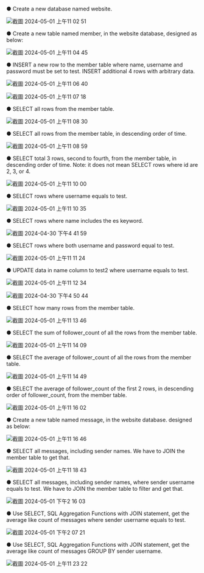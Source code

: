 ● Create a new database named website.

![截圖 2024-05-01 上午11 02 51](https://github.com/Yneq/WHproject/assets/149919747/f26e67e5-5fde-4767-b8a0-734d19bf5cb8)

● Create a new table named member, in the website database, designed as below:

![截圖 2024-05-01 上午11 04 45](https://github.com/Yneq/WHproject/assets/149919747/867c2856-0e57-41c9-8dd0-40a135b2615d)

● INSERT a new row to the member table where name, username and password must be set to test. INSERT additional 4 rows with arbitrary data.

![截圖 2024-05-01 上午11 06 40](https://github.com/Yneq/WHproject/assets/149919747/064b075b-8193-49fc-be6a-9917d84eeb97)

![截圖 2024-05-01 上午11 07 18](https://github.com/Yneq/WHproject/assets/149919747/145bf34f-f31a-47dc-954d-bd65df695f52)

● SELECT all rows from the member table.

![截圖 2024-05-01 上午11 08 30](https://github.com/Yneq/WHproject/assets/149919747/291bd29a-d372-49f9-9a00-b34a9da098f6)

● SELECT all rows from the member table, in descending order of time.

![截圖 2024-05-01 上午11 08 59](https://github.com/Yneq/WHproject/assets/149919747/bb6ba847-9980-496a-8437-c2035bc4b247)

● SELECT total 3 rows, second to fourth, from the member table, in descending order of time. Note: it does not mean SELECT rows where id are 2, 3, or 4.

![截圖 2024-05-01 上午11 10 00](https://github.com/Yneq/WHproject/assets/149919747/a1deeb8b-674a-4821-8a37-0aa97075e1de)

● SELECT rows where username equals to test.

![截圖 2024-05-01 上午11 10 35](https://github.com/Yneq/WHproject/assets/149919747/64085bdb-696c-459d-ae1a-ba789534a5b7)

● SELECT rows where name includes the es keyword.

![截圖 2024-04-30 下午4 41 59](https://github.com/Yneq/WHproject/assets/149919747/95bd9e17-dc3d-4167-81e6-3e01245f290a)

● SELECT rows where both username and password equal to test.

![截圖 2024-05-01 上午11 11 24](https://github.com/Yneq/WHproject/assets/149919747/0b9c238f-6ff8-4751-bbc1-afef920fa4d5)

● UPDATE data in name column to test2 where username equals to test.

![截圖 2024-05-01 上午11 12 34](https://github.com/Yneq/WHproject/assets/149919747/a277466e-5de5-43ba-8a64-634c02796e6b)

![截圖 2024-04-30 下午4 50 44](https://github.com/Yneq/WHproject/assets/149919747/322a6449-3eec-4efb-9e6c-1291d033292d)

● SELECT how many rows from the member table.

![截圖 2024-05-01 上午11 13 46](https://github.com/Yneq/WHproject/assets/149919747/11a413a0-bd70-4b40-a8d0-688e31dbcc77)

● SELECT the sum of follower_count of all the rows from the member table.

![截圖 2024-05-01 上午11 14 09](https://github.com/Yneq/WHproject/assets/149919747/ca8c214f-b7b8-442c-925a-e6c7bf5c46fd)

● SELECT the average of follower_count of all the rows from the member table.

![截圖 2024-05-01 上午11 14 49](https://github.com/Yneq/WHproject/assets/149919747/15ecf5a4-e648-4239-bc94-9ab4e6c06505)

● SELECT the average of follower_count of the first 2 rows, in descending order of follower_count, from the member table.

![截圖 2024-05-01 上午11 16 02](https://github.com/Yneq/WHproject/assets/149919747/7f983000-953e-4ab6-9443-c4b164f575c3)

● Create a new table named message, in the website database. designed as below:

![截圖 2024-05-01 上午11 16 46](https://github.com/Yneq/WHproject/assets/149919747/a0ccedbe-6e76-4ac2-95a5-b6a803e7bbdb)

● SELECT all messages, including sender names. We have to JOIN the member table to get that.

![截圖 2024-05-01 上午11 18 43](https://github.com/Yneq/WHproject/assets/149919747/f98879c5-0696-4d61-b94c-1c377ae338fe)

● SELECT all messages, including sender names, where sender username equals to test. We have to JOIN the member table to filter and get that.

![截圖 2024-05-01 下午2 16 03](https://github.com/Yneq/WHproject/assets/149919747/51afe22e-b9f2-47d3-a31b-da98dedcecec)

● Use SELECT, SQL Aggregation Functions with JOIN statement, get the average like count of messages where sender username equals to test.

![截圖 2024-05-01 下午2 07 21](https://github.com/Yneq/WHproject/assets/149919747/b583ec48-7612-4219-acc1-cfe33daae8fb)

● Use SELECT, SQL Aggregation Functions with JOIN statement, get the average like count of messages GROUP BY sender username.

![截圖 2024-05-01 上午11 23 22](https://github.com/Yneq/WHproject/assets/149919747/0706725e-5e99-4e32-95ab-698cfd0d5d93)

